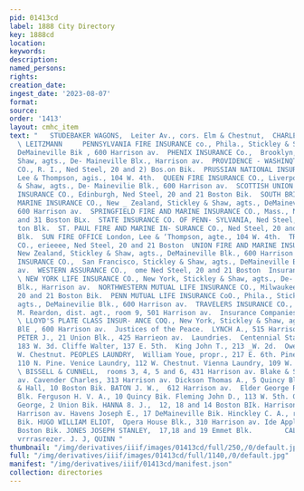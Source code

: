 ```yaml
---
pid: 01413cd
label: 1888 City Directory
key: 1888cd
location: 
keywords: 
description: 
named_persons: 
rights: 
creation_date: 
ingest_date: '2023-08-07'
format: 
source: 
order: '1413'
layout: cmhc_item
text: "   STUDEBAKER WAGONS,  Leiter Av., cors. Elm & Chestnut,  CHARLES     INS  281
  \ LEITZMANN     PENNSYLVANIA FIRE INSURANCE co., Phila., Stickley & Shaw, agts.,
  DeMaineville Bik , 600 Harrison av.  PHENIX INSURANCE Co.,  Brooklyn, Stickley &
  Shaw, agts., De- Maineville Blx., Harrison av.  PROVIDENCE - WASHINQTON  IN= SURANCE
  CO., R. I., Ned Steel, 20 and 2) Bos.on Bik.  PRUSSIAN NATIONAL INSURANCE co., Prussixu,
  Lee & Thompson, agis., 104 W. 4th.  QUEEN FIRE INSURANCE CO., Liverpool, Stickley
  & Shaw, agts., De- Mainevilie Blk., 600 Harrison av.  SCOTTISH UNION AND NATIONAL
  INSURANCE CO., Edinburgh, Ned Steel, 20 and 21 Boston Bik.  SOUTH BRITISH FIRE AND
  MARINE INSURANCE CO., New _ Zealand, Stickley & Shaw, agts., DeMaineville Bik.,
  600 Harrison av.  SPRINGFIELD FIRE AND MARINE INSURANCE CO., Mass., Ned Steel, 20
  and 31 Boston BLx.  STATE INSURANCE CO. OF PENN- SYLVANIA, Ned Steel, Wand 21 Bos-
  ton Blk.  ST. PAUL FIRE AND MARINE IN- SURANCE CO., Ned Steel, 20 and 21 Boston
  Blk.  SUN FIRE OFFICE London, Lee & ‘Thompson, agte., 104 W. 4th.  TRADERS’ INSURANCE
  CO., erieeee, Ned Steel, 20 and 21 Boston  UNION FIRE AND MARINE INSUR- ANCE CoO.,
  New Zealand, Stickley & Shaw, agts., DeMaineville Blk., 600 Harrison av.  UNION
  INSURANCE CO.,  San Francisco, Stickley & Shaw, agts., DeMaineville Bik, 600 Harrigon
  av.  WESTERN ASSURANCE CO.,  ome Ned Steel, 20 and 21 Boston  Insurance Companies—Life.
  \ NEW YORK LIFE INSURANCE CO., New York, Stickley & Shaw, agts., De- Maineville
  Blk., Harrison av.  NORTHWESTERN MUTUAL LIFE INSURANCE CO., Milwaukee, Ned Steel,
  20 and 21 Boston Bik.  PENN MUTUAL LIFE INSURANCE CoO., Phila., Stickley & Shaw,
  agts., DeMainevilie Blk., 600 Harrison av.  TRAVELERS INSURANCE CO., Hartford, F.
  M. Reardon, dist. agt., room 9, 501 Harrison av.  Insurance Companies—Plate Glass.
  \ LLOYD'S PLATE CLASS INSUR- ANCE COQ., New York, Stickley & Shaw, agts., DeMaineville
  BlE , 600 Harrison av.  Justices of the Peace.  LYNCH A., 515 Harrison av. QUICGLY
  PETER J., 21 Union Blk., 425 Harrieon av.  Laundries.  Centennial State Laundry,
  183 W. 3d. Cliffe Walter, 137 E. 5th.  King John T., 213 _W. 2d.  Owens Peter, 426
  W. Chestnut. PEOPLES LAUNDRY,  William Youe, propr., 217 E. 6th. Pine Street Laundry,
  110 N. Pine. Venice Laundry, 112 W. Chestnut. Vienna Laundry, 109 W. Chestnut.  Lawyers.
  \ BISSELL & CUNNELL,  rooms 3, 4, 5 and 6, 431 Harrison av. Blake & Sayer, 501 Harrison
  av. Cavender Charles, 313 Harrison av. Dickson Thomas A., 5 Quincy Blk. Dunfield
  & Hall, 10 Boston Bik. BATON J. W.,  612 Harrison av.  Elder George R., 4 Quincy
  Blk. Ferguson H. V. A., 10 Quincy Bik. Fleming John D., 113 W. 5th. Goldthwaite
  George, 2 Union Bik. HANNA 8. J.,  12, 18 and 14 Boston BIk. Harrison_W. H., 601
  Harrison av. Havens Joseph E., 17 DeMaineville Bik. Hinckley C. A., room 5 Quiucy
  Bik. HUGO WILLIAM ELIOT,  Opera House Blk., 310 Harrison av. Ide Appleton J., 4
  Boston Bik. JONES JOSEPH STANLEY,  17,18 and 19 Emmet Blk.        CALCIMINING, esr
  vrrrasrezer. J. J, QUINN "
thumbnail: "/img/derivatives/iiif/images/01413cd/full/250,/0/default.jpg"
full: "/img/derivatives/iiif/images/01413cd/full/1140,/0/default.jpg"
manifest: "/img/derivatives/iiif/01413cd/manifest.json"
collection: directories
---
```

